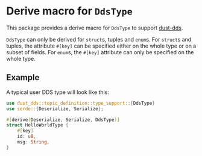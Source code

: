 # Derive macro for `DdsType`

This package provides a derive macro for `DdsType` to support [dust-dds](https://github.com/s2e-systems/dust-dds).

`DdsType` can only be derived for `struct`s, tuples and `enum`s. For `struct`s and tuples, the attribute `#[key]` can be specified either on the whole type or on a subset of fields. For `enum`s, the `#[key]` attribute can only be specified on the whole type.

## Example

A typical user DDS type will look like this:

```rust
use dust_dds::topic_definition::type_support::{DdsType}
use serde::{Deserialize, Serialize};

#[derive(Deserialize, Serialize, DdsType)]
struct HelloWorldType {
    #[key]
    id: u8,
    msg: String,
}

```
